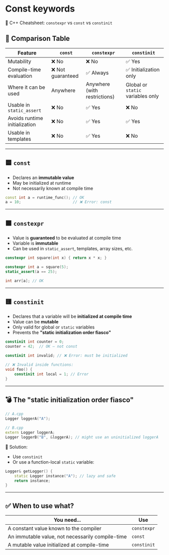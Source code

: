 # Const keywords

🧠 C++ Cheatsheet: `constexpr` vs `const` vs `constinit`

## 📌 Comparison Table

| Feature                               | `const`               | `constexpr`                      | `constinit`                       |
|---------------------------------------|------------------------|----------------------------------|------------------------------------|
| Mutability                            | ❌ No                  | ❌ No                           | ✅ Yes                             |
| Compile-time evaluation               | ❌ Not guaranteed      | ✅ Always                        | ✅ Initialization only             |
| Where it can be used                  | Anywhere               | Anywhere (with restrictions)     | Global or `static` variables only  |
| Usable in `static_assert`             | ❌ No                  | ✅ Yes                          | ❌ No                              |
| Avoids runtime initialization         | ❌ No                  | ✅ Yes                          | ✅ Yes                             |
| Usable in templates                   | ❌ No                  | ✅ Yes                          | ❌ No                              |

---

## 🟦 `const`

- Declares an **immutable value**
- May be initialized at runtime
- Not necessarily known at compile time

```cpp
const int a = runtime_func(); // OK
a = 10;                       // ❌ Error: const
```

---

## 🟩 `constexpr`

- Value is **guaranteed** to be evaluated at compile time
- Variable is **immutable**
- Can be used in `static_assert`, templates, array sizes, etc.

```cpp
constexpr int square(int x) { return x * x; }

constexpr int a = square(5);
static_assert(a == 25);

int arr[a]; // OK
```

---

## 🟨 `constinit`

- Declares that a variable will be **initialized at compile time**
- Value can be **mutable**
- Only valid for global or `static` variables
- Prevents the **"static initialization order fiasco"**

```cpp
constinit int counter = 0;
counter = 42;  // OK — not const

constinit int invalid; // ❌ Error: must be initialized

// ❌ Invalid inside functions:
void foo() {
    constinit int local = 1; // Error
}
```

---

## 💣 The "static initialization order fiasco"

```cpp
// A.cpp
Logger loggerA("A");

// B.cpp
extern Logger loggerA;
Logger loggerB("B", &loggerA); // might use an uninitialized loggerA
```

🔐 Solution:
- Use `constinit`
- Or use a function-local `static` variable:

```cpp
Logger& getLogger() {
    static Logger instance("A"); // lazy and safe
    return instance;
}
```

---

## ✅ When to use what?

| You need...                                            | Use           |
|--------------------------------------------------------|----------------|
| A constant value known to the compiler                 | `constexpr`    |
| An immutable value, not necessarily compile-time       | `const`        |
| A mutable value initialized at compile-time            | `constinit`    |
